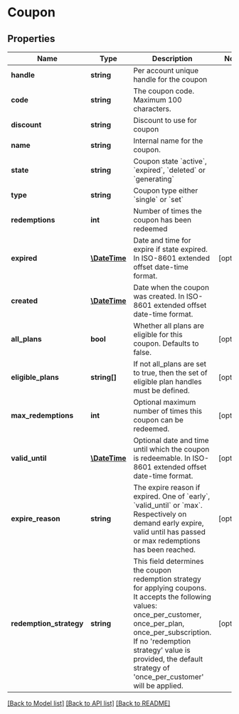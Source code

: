 # Coupon

## Properties
Name | Type | Description | Notes
------------ | ------------- | ------------- | -------------
**handle** | **string** | Per account unique handle for the coupon | 
**code** | **string** | The coupon code. Maximum 100 characters. | 
**discount** | **string** | Discount to use for coupon | 
**name** | **string** | Internal name for the coupon. | 
**state** | **string** | Coupon state &#x60;active&#x60;, &#x60;expired&#x60;, &#x60;deleted&#x60; or &#x60;generating&#x60; | 
**type** | **string** | Coupon type either &#x60;single&#x60; or &#x60;set&#x60; | 
**redemptions** | **int** | Number of times the coupon has been redeemed | 
**expired** | [**\DateTime**](\DateTime.md) | Date and time for expire if state expired. In ISO-8601 extended offset date-time format. | [optional] 
**created** | [**\DateTime**](\DateTime.md) | Date when the coupon was created. In ISO-8601 extended offset date-time format. | 
**all_plans** | **bool** | Whether all plans are eligible for this coupon. Defaults to false. | [optional] 
**eligible_plans** | **string[]** | If not all_plans are set to true, then the set of eligible plan handles must be defined. | [optional] 
**max_redemptions** | **int** | Optional maximum number of times this coupon can be redeemed. | [optional] 
**valid_until** | [**\DateTime**](\DateTime.md) | Optional date and time until which the coupon is redeemable. In ISO-8601 extended offset date-time format. | [optional] 
**expire_reason** | **string** | The expire reason if expired. One of &#x60;early&#x60;, &#x60;valid_until&#x60; or &#x60;max&#x60;. Respectively on demand early expire, valid until has passed or max redemptions has been reached. | [optional] 
**redemption_strategy** | **string** | This field determines the coupon redemption strategy for applying coupons. It accepts the following values: once_per_customer, once_per_plan, once_per_subscription. If no &#x27;redemption strategy&#x27; value is provided, the default strategy of &#x27;once_per_customer&#x27; will be applied. | [optional] 

[[Back to Model list]](../../README.md#documentation-for-models) [[Back to API list]](../../README.md#documentation-for-api-endpoints) [[Back to README]](../../README.md)

